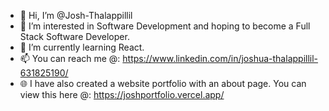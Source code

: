 - 👋 Hi, I’m @Josh-Thalappillil
- 👀 I’m interested in Software Development and hoping to become a Full Stack Software Developer.
- 🌱 I’m currently learning React.
- 📫 You can reach me @: https://www.linkedin.com/in/joshua-thalappillil-631825190/
- 🌐 I have also created a website portfolio with an about page. You can view this here @: https://joshportfolio.vercel.app/

<!---
Josh-Thalappillil/Josh-Thalappillil is a ✨ special ✨ repository because its `README.md` (this file) appears on your GitHub profile.
You can click the Preview link to take a look at your changes.
--->
